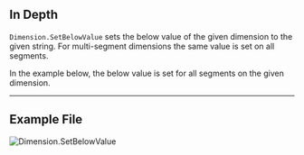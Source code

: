 ## In Depth
`Dimension.SetBelowValue` sets the below value of the given dimension to the given string. For multi-segment dimensions the same value is set on all segments.

In the example below, the below value is set for all segments on the given dimension.
___
## Example File

![Dimension.SetBelowValue](./Revit.Elements.Dimension.SetBelowValue_img.jpg)
